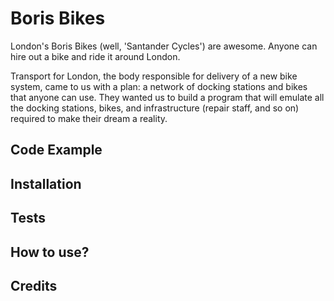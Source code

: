 # Boris Bikes #

London's Boris Bikes (well, 'Santander Cycles') are awesome. Anyone can hire out a bike and ride it around London.

Transport for London, the body responsible for delivery of a new bike system, came to us with a plan: a network of docking stations and bikes that anyone can use. They wanted us to build a program that will emulate all the docking stations, bikes, and infrastructure (repair staff, and so on) required to make their dream a reality.

## Code Example ##

## Installation ##

## Tests ##

## How to use? ##

## Credits ##
